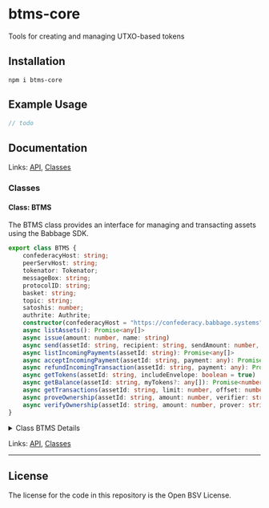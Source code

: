 # btms-core

Tools for creating and managing UTXO-based tokens

## Installation

    npm i btms-core

## Example Usage

```ts
// todo
```

## Documentation

<!--#region ts2md-api-merged-here-->

Links: [API](#api), [Classes](#classes)

### Classes

#### Class: BTMS

The BTMS class provides an interface for managing and transacting assets using the Babbage SDK.

```ts
export class BTMS {
    confederacyHost: string;
    peerServHost: string;
    tokenator: Tokenator;
    messageBox: string;
    protocolID: string;
    basket: string;
    topic: string;
    satoshis: number;
    authrite: Authrite;
    constructor(confederacyHost = "https://confederacy.babbage.systems", peerServHost = "https://peerserv.babbage.systems", messageBox = "tokens-box", protocolID = "tokens", basket = "tokens", topic = "tokens", satoshis = 1000) 
    async listAssets(): Promise<any[]> 
    async issue(amount: number, name: string) 
    async send(assetId: string, recipient: string, sendAmount: number, disablePeerServ = false, onPaymentSent = (payment: any) => { }): Promise<any> 
    async listIncomingPayments(assetId: string): Promise<any[]> 
    async acceptIncomingPayment(assetId: string, payment: any): Promise<boolean> 
    async refundIncomingTransaction(assetId: string, payment: any): Promise<boolean> 
    async getTokens(assetId: string, includeEnvelope: boolean = true) 
    async getBalance(assetId: string, myTokens?: any[]): Promise<number> 
    async getTransactions(assetId: string, limit: number, offset: number): Promise<any[]> 
    async proveOwnership(assetId: string, amount: number, verifier: string): Promise<any> 
    async verifyOwnership(assetId: string, amount: number, prover: string, proof: any): Promise<boolean> 
}
```

<details>

<summary>Class BTMS Details</summary>

##### Constructor

BTMS constructor.

```ts
constructor(confederacyHost = "https://confederacy.babbage.systems", peerServHost = "https://peerserv.babbage.systems", messageBox = "tokens-box", protocolID = "tokens", basket = "tokens", topic = "tokens", satoshis = 1000) 
```

Argument Details

+ **confederacyHost**
  + The confederacy host URL.
+ **peerServHost**
  + The peer service host URL.
+ **messageBox**
  + The message box ID.
+ **protocolID**
  + The protocol ID.
+ **basket**
  + The asset basket ID.
+ **topic**
  + The topic associated with the asset.
+ **satoshis**
  + The number of satoshis involved in transactions.

##### Method getBalance

Get the balance of a given asset.

```ts
async getBalance(assetId: string, myTokens?: any[]): Promise<number> 
```

Returns

Returns a promise that resolves to the balance.

Argument Details

+ **assetId**
  + The ID of the asset.
+ **myTokens**
  + (Optional) An array of token objects owned by the caller.

##### Method getTokens

Get all tokens for a given asset.

```ts
async getTokens(assetId: string, includeEnvelope: boolean = true) 
```

Returns

Returns a promise that resolves to an array of token objects.

Argument Details

+ **assetId**
  + The ID of the asset.
+ **includeEnvelope**
  + Include the envelope in the result.

##### Method listIncomingPayments

List incoming payments for a given asset.

```ts
async listIncomingPayments(assetId: string): Promise<any[]> 
```

Returns

Returns a promise that resolves to an array of payment objects.

Argument Details

+ **assetId**
  + The ID of the asset.

##### Method send

Send tokens to a recipient.

```ts
async send(assetId: string, recipient: string, sendAmount: number, disablePeerServ = false, onPaymentSent = (payment: any) => { }): Promise<any> 
```

Returns

Returns a promise that resolves to a transaction action object.

Argument Details

+ **assetId**
  + The ID of the asset to be sent.
+ **recipient**
  + The recipient's public key.
+ **sendAmount**
  + The amount of the asset to be sent.

Throws

Throws an error if the sender does not have enough tokens.

</details>

Links: [API](#api), [Classes](#classes)

---

<!--#endregion ts2md-api-merged-here-->

## License

The license for the code in this repository is the Open BSV License.
